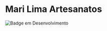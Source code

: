 # Mari Lima Artesanatos

![Badge em Desenvolvimento](http://img.shields.io/static/v1?label=STATUS&message=%20EM_DESENVOLVIMENTO&color=ORANGE&style=for-the-badge)
